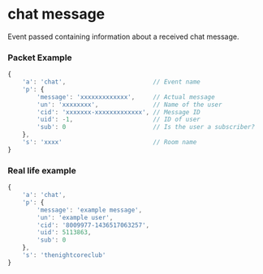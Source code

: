 # chat message

Event passed containing information about a received chat message.


### Packet Example

```js
{
    'a': 'chat',                        // Event name
    'p': {
        'message': 'xxxxxxxxxxxxx',     // Actual message
        'un': 'xxxxxxxx',               // Name of the user
        'cid': 'xxxxxxx-xxxxxxxxxxxxx', // Message ID
        'uid': -1,                      // ID of user
        'sub': 0                        // Is the user a subscriber?
    },
    's': 'xxxx'                         // Room name
}
```
### Real life example
```js
{
    'a': 'chat',
    'p': {
        'message': 'example message',
        'un': 'example user',
        'cid': '8009977-1436517063257',
        'uid': 5113863,
        'sub': 0
    },
    's': 'thenightcoreclub'
}
```
